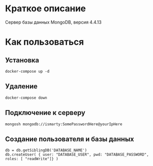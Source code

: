 # Краткое описание
Сервер базы данных MongoDB, версия 4.4.13


# Как пользоваться

## Установка
```
docker-compose up -d
```

## Удаление
```
docker-compose down
```

## Подключение к серверу
```
mongosh mongodb://ismarty:SomePasswordHere@yourIpHere
```

## Создание пользователя и базы данных
```
db = db.getSiblingDB('DATABASE_NAME')
db.createUser( { user: "DATABASE_USER", pwd: "DATABASE_PASSWORD", roles: [ "readWrite"]} )
```
